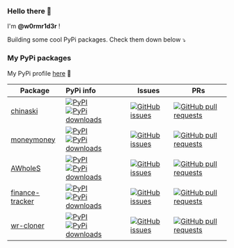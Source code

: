### Hello there 👋

I'm **@w0rmr1d3r** !

Building some cool PyPi packages. Check them down below ⤵️

### My PyPi packages

My PyPi profile [here](https://pypi.org/user/w0rmr1d3r/) 🐍

| Package                                                         | PyPi info                                                                                                                                                                                                                                      | Issues                                                                                                                                      | PRs                                                                                                                                                  |
|-----------------------------------------------------------------|:-----------------------------------------------------------------------------------------------------------------------------------------------------------------------------------------------------------------------------------------------|---------------------------------------------------------------------------------------------------------------------------------------------|------------------------------------------------------------------------------------------------------------------------------------------------------|
| [chinaski](https://github.com/w0rmr1d3r/chinaski)               | [![PyPI](https://img.shields.io/pypi/v/chinaski)](https://pypi.org/project/chinaski/) [![PyPi downloads](https://img.shields.io/pypi/dm/chinaski?label=PyPi%20downloads)](https://pypistats.org/packages/chinaski)                             | [![GitHub issues](https://img.shields.io/github/issues-raw/w0rmr1d3r/chinaski)](https://github.com/w0rmr1d3r/chinaski/issues)               | [![GitHub pull requests](https://img.shields.io/github/issues-pr-raw/w0rmr1d3r/chinaski)](https://github.com/w0rmr1d3r/chinaski/pulls)               |
| [moneymoney](https://github.com/w0rmr1d3r/moneymoney)           | [![PyPI](https://img.shields.io/pypi/v/moneymoney)](https://pypi.org/project/moneymoney/) [![PyPi downloads](https://img.shields.io/pypi/dm/moneymoney?label=PyPi%20downloads)](https://pypistats.org/packages/moneymoney)                     | [![GitHub issues](https://img.shields.io/github/issues-raw/w0rmr1d3r/moneymoney)](https://github.com/w0rmr1d3r/moneymoney/issues)           | [![GitHub pull requests](https://img.shields.io/github/issues-pr-raw/w0rmr1d3r/moneymoney)](https://github.com/w0rmr1d3r/moneymoney/pulls)           |
| [AWholeS](https://github.com/w0rmr1d3r/AWholeS)                 | [![PyPI](https://img.shields.io/pypi/v/AWholeS)](https://pypi.org/project/AWholeS/) [![PyPi downloads](https://img.shields.io/pypi/dm/AWholeS?label=PyPi%20downloads)](https://pypistats.org/packages/awholes)                                 | [![GitHub issues](https://img.shields.io/github/issues-raw/w0rmr1d3r/AWholeS)](https://github.com/w0rmr1d3r/AWholeS/issues)                 | [![GitHub pull requests](https://img.shields.io/github/issues-pr-raw/w0rmr1d3r/AWholeS)](https://github.com/w0rmr1d3r/AWholeS/pulls)                 |
| [finance-tracker](https://github.com/w0rmr1d3r/finance-tracker) | [![PyPI](https://img.shields.io/pypi/v/finance-tracker)](https://pypi.org/project/finance-tracker/) [![PyPi downloads](https://img.shields.io/pypi/dm/finance-tracker?label=PyPi%20downloads)](https://pypistats.org/packages/finance-tracker) | [![GitHub issues](https://img.shields.io/github/issues-raw/w0rmr1d3r/finance-tracker)](https://github.com/w0rmr1d3r/finance-tracker/issues) | [![GitHub pull requests](https://img.shields.io/github/issues-pr-raw/w0rmr1d3r/finance-tracker)](https://github.com/w0rmr1d3r/finance-tracker/pulls) |
| [wr-cloner](https://github.com/w0rmr1d3r/cloner)                | [![PyPI](https://img.shields.io/pypi/v/wr-cloner)](https://pypi.org/project/wr-cloner/) [![PyPi downloads](https://img.shields.io/pypi/dm/wr-cloner?label=PyPi%20downloads)](https://pypistats.org/packages/wr-cloner)                         | [![GitHub issues](https://img.shields.io/github/issues-raw/w0rmr1d3r/cloner)](https://github.com/w0rmr1d3r/cloner/issues)                   | [![GitHub pull requests](https://img.shields.io/github/issues-pr-raw/w0rmr1d3r/cloner)](https://github.com/w0rmr1d3r/cloner/pulls)                   |
